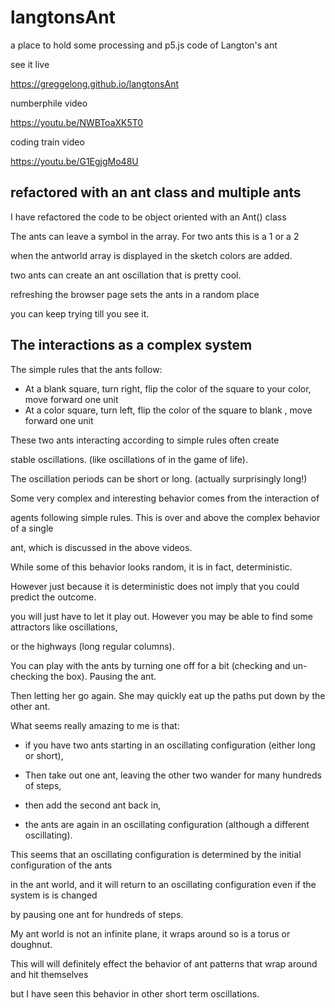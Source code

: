 # langtonsAnt
a place to hold some processing and p5.js code of Langton's ant

see it live

https://greggelong.github.io/langtonsAnt


numberphile video

https://youtu.be/NWBToaXK5T0

coding train video

https://youtu.be/G1EgjgMo48U

## refactored with an ant class and multiple ants


I have refactored the code to be object oriented with an Ant() class

The ants can leave a symbol in the array.  For two ants this is a 1 or a 2

when the antworld array is displayed in the sketch colors are added.

two ants can create an ant oscillation that is pretty cool.

refreshing the browser page sets the ants in a random place

you can keep trying till you see it.


## The interactions as a complex system

The simple rules that the ants follow:
- At a blank square, turn right, flip the color of the square to your color, move forward one unit
- At a color square, turn left, flip the color of the square to blank , move forward one unit

These two ants interacting according to simple rules often create

stable oscillations. (like oscillations of in the game of life).

The oscillation periods can be short or long. (actually surprisingly long!)

Some very complex and interesting behavior comes from the interaction of

agents following simple rules. This is over and above the complex behavior of a single

ant, which is discussed in the above videos.

While some of this behavior looks random, it is in fact, deterministic.

However just because it is deterministic does not imply that you could predict the outcome.

you will just have to let it play out.  However you may be able to find some attractors like oscillations,

or the highways (long regular columns).

You can play with the ants by turning one off for a bit (checking and un-checking the box). Pausing the ant.

Then letting her go again.  She may quickly eat up the paths put down by the other ant.

What seems really amazing to me is that:

 - if you have two ants starting in an oscillating configuration (either long or short),

 - Then take out one ant, leaving the other two wander for many hundreds of steps,

 - then add the second ant back in, 

 - the ants are again in an oscillating configuration (although a different oscillating). 

 This seems that an oscillating configuration is determined by the initial configuration of the ants

 in the ant world, and it will return to an oscillating configuration even if the system is is changed

 by pausing one ant for hundreds of steps.  

 My ant world is not an infinite plane, it wraps around so is a torus or doughnut.

 This will will definitely effect the behavior of ant patterns that wrap around and hit themselves

 but I have seen this behavior in other short term oscillations.





